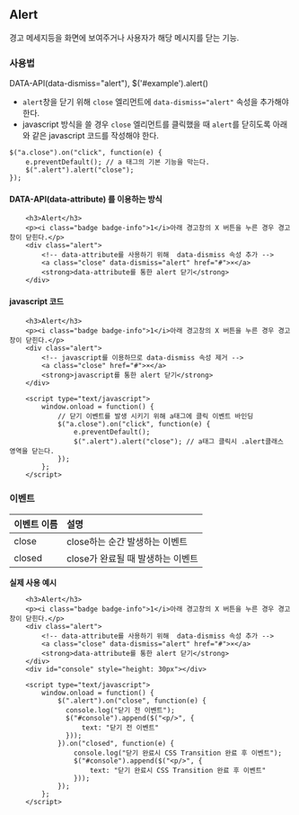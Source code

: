 <!--
layout: 'post'
section: 'Cornerstone Framework'
title: 'Alert'
outline: '경고 메세지등을 화면에 보여주거나 사용자가 해당 메시지를 닫는 기능. data-attribute를 이용하는 방식. javascript를 이용하는 방식...'
date: '2012-11-16'
tagstr: 'widget'
order: '[4, 3, 1]'
thumbnail: '4.3.01.alert.png'
-->

## Alert

경고 메세지등을 화면에 보여주거나 사용자가 해당 메시지를 닫는 기능.

### 사용법

DATA-API(data-dismiss="alert"), $('#example').alert()

- `alert`창을 닫기 위해 `close` 엘리먼트에 `data-dismiss="alert"` 속성을 추가해야 한다.
- javascript 방식을 쓸 경우 `close` 엘리먼트를 클릭했을 때 `alert`를 닫히도록 아래와 같은 javascript 코드를 작성해야 한다.

```
$("a.close").on("click", function(e) {
    e.preventDefault(); // a 태그의 기본 기능을 막는다.
    $(".alert").alert("close");
});
```

#### DATA-API(data-attribute) 를 이용하는 방식

``` cm,{ "iframe-height" : "160px" }
    <h3>Alert</h3>
    <p><i class="badge badge-info">1</i>아래 경고창의 X 버튼을 누른 경우 경고창이 닫힌다.</p>
	<div class="alert">
		<!-- data-attribute를 사용하기 위해  data-dismiss 속성 추가 -->
		<a class="close" data-dismiss="alert" href="#">×</a>
		<strong>data-attribute를 통한 alert 닫기</strong>
	</div>
```

#### javascript 코드

``` cm,{ "iframe-height" : "160px" }
    <h3>Alert</h3>
    <p><i class="badge badge-info">1</i>아래 경고창의 X 버튼을 누른 경우 경고창이 닫힌다.</p>
	<div class="alert">
		<!-- javascript를 이용하므로 data-dismiss 속성 제거 -->
	    <a class="close" href="#">×</a>
	    <strong>javascript를 통한 alert 닫기</strong>
	</div>

	<script type="text/javascript">
	    window.onload = function() {
            // 닫기 이벤트를 발생 시키기 위해 a태그에 클릭 이벤트 바인딩
            $("a.close").on("click", function(e) {
                e.preventDefault();
                $(".alert").alert("close"); // a태그 클릭시 .alert클래스 영역을 닫는다.
            });
        };
	</script>
```

### 이벤트

이벤트 이름 | 설명
:-- | :--
close | close하는 순간 발생하는 이벤트
closed | close가 완료될 때 발생하는 이벤트

__실제 사용 예시__

``` cm,{ "iframe-height" : "160px" }
    <h3>Alert</h3>
    <p><i class="badge badge-info">1</i>아래 경고창의 X 버튼을 누른 경우 경고창이 닫힌다.</p>
	<div class="alert">
		<!-- data-attribute를 사용하기 위해  data-dismiss 속성 추가 -->
		<a class="close" data-dismiss="alert" href="#">×</a>
		<strong>data-attribute를 통한 alert 닫기</strong>
	</div>
    <div id="console" style="height: 30px"></div>

	<script type="text/javascript">
	    window.onload = function() {
            $(".alert").on("close", function(e) {
              console.log("닫기 전 이벤트");
              $("#console").append($("<p/>", {
                  text: "닫기 전 이벤트"
              }));
            }).on("closed", function(e) {
                console.log("닫기 완료시 CSS Transition 완료 후 이벤트");
                $("#console").append($("<p/>", {
                    text: "닫기 완료시 CSS Transition 완료 후 이벤트"
                }));
            });
        };
	</script>
```

<script type="text/javascript">
var $table = $("table");
$table.addClass("table table-bordered");
$table.find("thead tr > th:first-child").addClass("fixed_table");
$table.find("tbody tr > td:first-child").addClass("fixed_table");
</script>